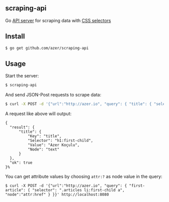 ## scraping-api

Go [API server](http://github.com/azer/atlas) for scraping data with [CSS selectors](https://github.com/PuerkitoBio/goquery)

## Install

```bash
$ go get github.com/azer/scraping-api
```

## Usage

Start the server:

```bash
$ scraping-api
```

And send JSON-Post requests to scrape data:

```bash
$ curl -X POST -d '{"url":"http://azer.io", "query": { "title": { "selector": "h1:first-child", "node":"text" } }}' http://localhost:8080
```

A request like above will output:

```
{
  "result": {
      "title": {
          "Key": "title",
          "Selector": "h1:first-child",
          "Value": "Azer Koçulu",
          "Node": "text"
      }
  },
  "ok": true
}%
```

You can get attribute values by choosing `attr:?` as node value in the query:

```
$ curl -X POST -d '{"url":"http://azer.io", "query": { "first-article": { "selector": ".articles li:first-child a", "node":"attr:href" } }}' http://localhost:8080
```
